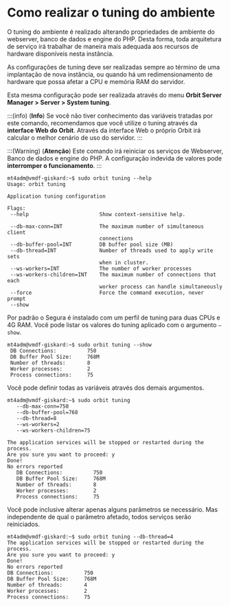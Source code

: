 # Como realizar o tuning do ambiente

O tuning do ambiente é realizado alterando propriedades de ambiente do webserver, banco de dados e engine do PHP. Desta forma, toda arquitetura de serviço irá trabalhar de maneira mais adequada aos recursos de hardware disponíveis nesta instância.

As configurações de tuning deve ser realizadas sempre ao término de uma implantação de nova instância, ou quando há um redimensionamento de hardware que possa afetar a CPU e memória RAM do servidor.

Esta mesma configuração pode ser realizada através do menu **Orbit Server Manager \> Server \> System tuning**.

:::(info) (**Info**)
Se você não tiver conhecimento das variáveis tratadas por este comando, recomendamos que você utilize o tuning através da **interface Web do Orbit**. Através da interface Web o próprio Orbit irá calcular o melhor cenário de uso do servidor.
:::

:::(Warning) (**Atenção**)
Este comando irá reiniciar os serviços de Webserver, Banco de dados e engine do PHP. A configuração indevida de valores pode **interromper o funcionamento**. 
:::

```Text
mt4adm@vmdf-giskard:~$ sudo orbit tuning --help
Usage: orbit tuning

Application tuning configuration

Flags:
 --help                       Show context-sensitive help.

 --db-max-conn=INT            The maximum number of simultaneous client
                              connections
 --db-buffer-pool=INT         DB buffer pool size (MB)
 --db-thread=INT              Number of threads used to apply write sets
                              when in cluster.
 --ws-workers=INT             The number of worker processes
 --ws-workers-children=INT    The maximum number of connections that each
                              worker process can handle simultaneously
 --force                      Force the command execution, never prompt
 --show
```

Por padrão o Segura é instalado com um perfil de tuning para duas CPUs e 4G RAM. Você pode listar os valores do tuning aplicado com o argumento `–show`.

```Text
mt4adm@vmdf-giskard:~$ sudo orbit tuning --show
 DB Connections:          750
 DB Buffer Pool Size:     768M
 Number of threads:       8
 Worker processes:        2
 Process connections:     75
```

Você pode definir todas as variáveis através dos demais argumentos.

```Text
mt4adm@vmdf-giskard:~$ sudo orbit tuning 
   --db-max-conn=750 
   --db-buffer-pool=768 
   --db-thread=8 
   --ws-workers=2 
   --ws-workers-children=75

The application services will be stopped or restarted during the process.
Are you sure you want to proceed: y
Done!
No errors reported
   DB Connections:          750
   DB Buffer Pool Size:     768M
   Number of threads:       8
   Worker processes:        2
   Process connections:     75
```

Você pode inclusive alterar apenas alguns parâmetros se necessário. Mas independente de qual o parâmetro afetado, todos serviços serão reiniciados.


```Text
mt4adm@vmdf-giskard:~$ sudo orbit tuning --db-thread=4
The application services will be stopped or restarted during the process.
Are you sure you want to proceed: y
Done!
No errors reported
DB Connections:          750
DB Buffer Pool Size:     768M
Number of threads:       4
Worker processes:        2
Process connections:     75
```

